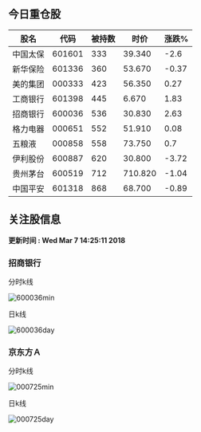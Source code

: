 
## 今日重仓股 

|股名|代码|被持数|时价|涨跌%|
|---|---|---|---|---|
|中国太保|601601|333|39.340|-2.6|
|新华保险|601336|360|53.670|-0.37|
|美的集团|000333|423|56.350|0.27|
|工商银行|601398|445|6.670|1.83|
|招商银行|600036|536|30.830|2.63|
|格力电器|000651|552|51.910|0.08|
|五粮液|000858|558|73.750|0.7|
|伊利股份|600887|620|30.800|-3.72|
|贵州茅台|600519|712|710.820|-1.04|
|中国平安|601318|868|68.700|-0.89|

## 关注股信息
**更新时间 : Wed Mar  7 14:25:11 2018**
### 招商银行 
分时k线

![600036min](http://image.sinajs.cn/newchart/min/n/sh600036.gif)

日k线

![600036day](http://image.sinajs.cn/newchart/daily/n/sh600036.gif)

### 京东方Ａ 
分时k线

![000725min](http://image.sinajs.cn/newchart/min/n/sz000725.gif)

日k线

![000725day](http://image.sinajs.cn/newchart/daily/n/sz000725.gif)
